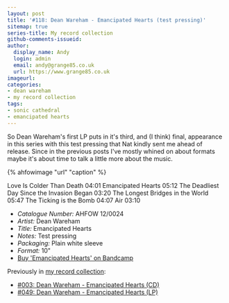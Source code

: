 ```yaml
---
layout: post
title: '#118: Dean Wareham - Emancipated Hearts (test pressing)'
sitemap: true
series-title: My record collection 
github-comments-issueid:
author:
  display_name: Andy
  login: admin
  email: andy@grange85.co.uk
  url: https://www.grange85.co.uk
imageurl:
categories:
- dean wareham
- my record collection
tags:
- sonic cathedral
- emancipated hearts
---
```

So Dean Wareham's first LP puts in it's third, and (I think) final, appearance in this series with this test pressing that Nat kindly sent me ahead of release. Since in the previous posts I've mostly whined on about formats maybe it's about time to talk a little more about the music.
    
{% ahfowimage "url" "caption" %}       

Love Is Colder Than Death 04:01
Emancipated Hearts 05:12
The Deadliest Day Since the Invasion Began 03:20
The Longest Bridges in the World 05:47
The Ticking is the Bomb 04:07
Air 03:10 


 - *Catalogue Number:* AHFOW 12/0024
 - *Artist:* Dean Wareham
 - *Title:* Emancipated Hearts
 - *Notes:* Test pressing
 - *Packaging:* Plain white sleeve
 - *Format:* 10"
 - [Buy 'Emancipated Hearts' on Bandcamp](https://deanwareham.bandcamp.com/album/emancipated-hearts)

 Previously in [my record collection](/category/my-record-collection):
  - [#003: Dean Wareham - Emancipated Hearts (CD)](/2023/01/26/my-record-collection-003-dean-wareham-emancipated-hearts/)
  - [#049: Dean Wareham - Emancipated Hearts (LP)](/2023/07/06/my-record-collection-049-dean-wareham-emancipated-hearts-vinyl/)
